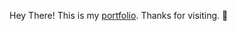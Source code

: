 Hey There! This is my <a href="https://gauravpatil83.github.io/">portfolio</a>.
Thanks for visiting. 🤩
